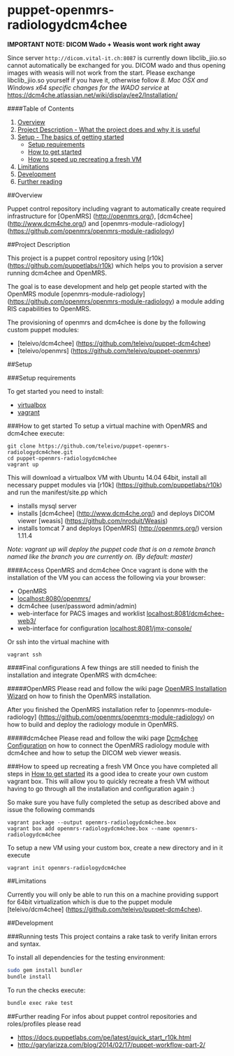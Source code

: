 # puppet-openmrs-radiologydcm4chee

**IMPORTANT NOTE: DICOM Wado + Weasis wont work right away**

Since server `http://dicom.vital-it.ch:8087` is currently down libclib_jiio.so cannot automatically be exchanged for you.
DICOM wado and thus opening images with weasis will not work from the start.
Please exchange libclib_jiio.so yourself if you have it, otherwise follow *8. Mac OSX and Windows x64 specific changes for the WADO service* at https://dcm4che.atlassian.net/wiki/display/ee2/Installation/



####Table of Contents

1. [Overview](#overview)
2. [Project Description - What the project does and why it is useful](#project-description)
3. [Setup - The basics of getting started](#setup)
    * [Setup requirements](#setup-requirements)
    * [How to get started](#how-to-get-started)
    * [How to speed up recreating a fresh VM](#how-to-speed-up-recreating-a-fresh-vm)
4. [Limitations](#limitations)
5. [Development](#development)
6. [Further reading](#further-reading)

##Overview

Puppet control repository including vagrant to automatically create required infrastructure for [OpenMRS] (http://openmrs.org/), [dcm4chee] (http://www.dcm4che.org/) and [openmrs-module-radiology] (https://github.com/openmrs/openmrs-module-radiology)

##Project Description

This project is a puppet control repository using [r10k] (https://github.com/puppetlabs/r10k) which helps you to provision a server running dcm4chee and OpenMRS.

The goal is to ease development and help get people started with the OpenMRS module [openmrs-module-radiology] (https://github.com/openmrs/openmrs-module-radiology) a module adding RIS capabilities to OpenMRS.

The provisioning of openmrs and dcm4chee is done by the following custom puppet modules:
* [teleivo/dcm4chee] (https://github.com/teleivo/puppet-dcm4chee)
* [teleivo/openmrs] (https://github.com/teleivo/puppet-openmrs)

##Setup

###Setup requirements

To get started you need to install:
* [virtualbox](https://www.virtualbox.org/)
* [vagrant](https://www.vagrantup.com/downloads.html)

###How to get started
To setup a virtual machine with OpenMRS and dcm4chee execute:
```
git clone https://github.com/teleivo/puppet-openmrs-radiologydcm4chee.git
cd puppet-openmrs-radiologydcm4chee
vagrant up
```

This will download a virtualbox VM with Ubuntu 14.04 64bit, install all necessary puppet modules via [r10k] (https://github.com/puppetlabs/r10k) and run the manifest/site.pp which
* installs mysql server
* installs [dcm4chee] (http://www.dcm4che.org/) and deploys DICOM viewer [weasis] (https://github.com/nroduit/Weasis)
* installs tomcat 7 and deploys [OpenMRS] (http://openmrs.org/) version 1.11.4

*Note: vagrant up will deploy the puppet code that is on a remote branch named like
the branch you are currently on. (By default: master)*

####Access OpenMRS and dcm4chee
Once vagrant is done with the installation of the VM you can access the following via your browser:
* OpenMRS
 * [localhost:8080/openmrs/](http://localhost:8080/openmrs/)
* dcm4chee (user/password admin/admin)
 * web-interface for PACS images and worklist [localhost:8081/dcm4chee-web3/](http://localhost:8081/dcm4chee-web3/)
 * web-interface for configuration [localhost:8081/jmx-console/](http://localhost:8081/jmx-console/)

Or ssh into the virtual machine with
```
vagrant ssh
```

####Final configurations
A few things are still needed to finish the installation and integrate OpenMRS with dcm4chee:

#####OpenMRS
Please read and follow the wiki page [OpenMRS Installation Wizard](https://github.com/teleivo/puppet-openmrs-radiologydcm4chee/wiki/OpenMRS-Installation-Wizard) on how to finish the OpenMRS installation.

After you finished the OpenMRS installation refer to [openmrs-module-radiology] (https://github.com/openmrs/openmrs-module-radiology) on how to build and deploy the radiology module in OpenMRS.

#####dcm4chee
Please read and follow the wiki page [Dcm4chee Configuration](https://github.com/teleivo/puppet-openmrs-radiologydcm4chee/wiki/Dcm4chee-Configuration) on how to connect the OpenMRS radiology module with dcm4chee and how to setup the DICOM web viewer weasis.

###How to speed up recreating a fresh VM
Once you have completed all steps in [How to get started](#how-to-get-started) its a good idea to create your own custom vagrant box.
This will allow you to quickly recreate a fresh VM without having to go through all the installation and configuration again :)

So make sure you have fully completed the setup as described above and issue the following commands
```
vagrant package --output openmrs-radiologydcm4chee.box
vagrant box add openmrs-radiologydcm4chee.box --name openmrs-radiologydcm4chee
```

To setup a new VM using your custom box, create a new directory and in it execute
```
vagrant init openmrs-radiologydcm4chee
```

##Limitations

Currently you will only be able to run this on a machine providing support for 64bit virtualization which is due to the puppet module [teleivo/dcm4chee] (https://github.com/teleivo/puppet-dcm4chee).

##Development

###Running tests
This project contains a rake task to verify linitan errors and syntax.

To install all dependencies for the testing environment:
```bash
sudo gem install bundler
bundle install
```

To run the checks execute:
```bash
bundle exec rake test
```

##Further reading
For infos about puppet control repositories and roles/profiles please read
* https://docs.puppetlabs.com/pe/latest/quick_start_r10k.html
* http://garylarizza.com/blog/2014/02/17/puppet-workflow-part-2/

